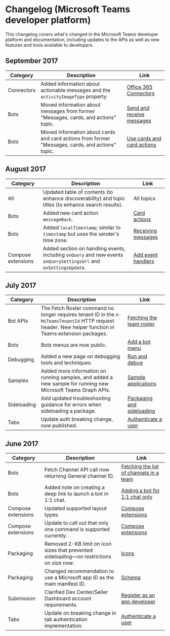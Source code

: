 # Changelog (Microsoft Teams developer platform)

This changelog covers what's changed in the Microsoft Teams developer platform and documentation, including updates to the APIs as well as new features and tools available to developers.

## September 2017

| **Category** | **Description** | **Link** |
| --- | --- | --- |
| Connectors | Added information about actionable messages and the `activityImageType` property | [Office 365 Connectors](connectors.md) |
| Bots | Moved information about messages from former "Messages, cards, and actions" topic. | [Send and receive messages](botsconversation.md) |
| Bots | Moved information about cards and card actions from former "Messages, cards, and actions" topic. | [Use cards and card actions](teams-bots-cards.md) |

## August 2017

| **Category** | **Description** | **Link** |
| --- | --- | --- |
| All | Updated table of contents (to enhance discoverability) and topic titles (to enhance search results). | All topics |
| Bots | Added new card action `messageBack`. | [Card actions](teams-bots-cards.md#card-actions) |
| Bots | Added `localTimestamp`; similar to `timestamp` but uses the sender's time zone. | [Receiving messages](botsconversation.md#receiving-messages) |
| Compose extensions | Added section on handling events, including `onQuery` and new events `onQuerySettingsUrl` and `onSettingsUpdate`. | [Add event handlers](composeextensions.md#add-event-handlers) |

## July 2017

| **Category** | **Description** | **Link** |
| --- | --- | --- |
| Bot APIs | The Fetch Roster command no longer requires tenant ID in the `X-MsTeamsTenantId` HTTP request header. New helper function in Teams extension packages. | [Fetching the team roster](botapis.md#fetching-the-team-roster) |
| Bots | Bots menus are now public. | [Add a bot menu](botmenu.md) |
| Debugging | Added a new page on debugging tools and techniques. | [Run and debug](debugging.md) |
| Samples | Added more information on running samples, and added a new sample for running new Microsoft Teams Graph APIs. | [Sample applications](samples.md) |
| Sideloading | Add updated troubleshooting guidance for errors when sideloading a package. | [Packaging and sideloading](troubleshooting.md#error-while-reading-manifestjson) |
| Tabs | Update auth breaking change, now published. | [Authenticate a user](auth.md) | 

## June 2017

| **Category** | **Description** | **Link** |
| --- | --- | --- |
| Bots | Fetch Channel API call now returning General channel ID. | [Fetching the list of channels in a team](botapis.md#fetching-the-list-of-channels-in-a-team) |
| Bots | Added note on creating a deep link to launch a bot in 1:1 chat. | [Adding a bot for 1:1 chat only](botsadd.md#adding-a-bot-for-11-chat-only) |
| Compose extensions | Updated supported layout types. | [Compose extensions](composeextensions.md) |
| Compose extensions | Update to call out that only one command is supported currently. | [Compose extensions](composeextensions.md) |
| Packaging | Removed 2-KB limit on icon sizes that prevented sideloading&mdash;no restrictions on size now. | [Icons](createpackage.md#icons) |
| Packaging | Changed recommendation to use a Microsoft app ID as the main manifest ID. | [Schema](schema.md#id) |
| Submission | Clarified Dev Center/Seller Dashboard account requirements. | [Register as an app developer](submission.md#register-as-an-app-developer) |
| Tabs | Update on breaking change in tab authentication implementation. | [Authenticate a user](auth.md) |
